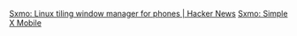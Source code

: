 
[Sxmo: Linux tiling window manager for phones | Hacker News](https://news.ycombinator.com/item?id=39155103)
[Sxmo: Simple X Mobile](https://sxmo.org/)

